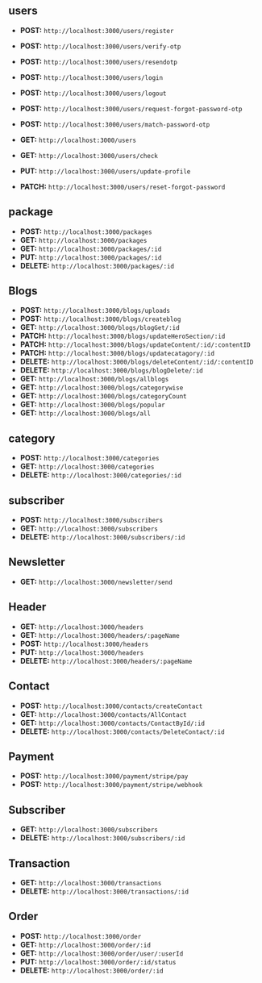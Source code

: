 ## users
- **POST:** `http://localhost:3000/users/register`  
- **POST:** `http://localhost:3000/users/verify-otp`  
- **POST:** `http://localhost:3000/users/resendotp`  
- **POST:** `http://localhost:3000/users/login`  
- **POST:** `http://localhost:3000/users/logout`  
- **POST:** `http://localhost:3000/users/request-forgot-password-otp`  
- **POST:** `http://localhost:3000/users/match-password-otp`  

- **GET:** `http://localhost:3000/users`  
- **GET:** `http://localhost:3000/users/check`  

- **PUT:** `http://localhost:3000/users/update-profile`  
- **PATCH:** `http://localhost:3000/users/reset-forgot-password`  


## package
- **POST:** `http://localhost:3000/packages`  
- **GET:** `http://localhost:3000/packages`  
- **GET:** `http://localhost:3000/packages/:id`  
- **PUT:** `http://localhost:3000/packages/:id`  
- **DELETE:** `http://localhost:3000/packages/:id`  



## Blogs
- **POST:** `http://localhost:3000/blogs/uploads`  
- **POST:** `http://localhost:3000/blogs/createblog`  
- **GET:** `http://localhost:3000/blogs/blogGet/:id`  
- **PATCH:** `http://localhost:3000/blogs/updateHeroSection/:id`  
- **PATCH:** `http://localhost:3000/blogs/updateContent/:id/:contentID`  
- **PATCH:** `http://localhost:3000/blogs/updatecatagory/:id`  
- **DELETE:** `http://localhost:3000/blogs/deleteContent/:id/:contentID`  
- **DELETE:** `http://localhost:3000/blogs/blogDelete/:id`  
- **GET:** `http://localhost:3000/blogs/allblogs`  
- **GET:** `http://localhost:3000/blogs/categorywise`  
- **GET:** `http://localhost:3000/blogs/categoryCount`  
- **GET:** `http://localhost:3000/blogs/popular`  
- **GET:** `http://localhost:3000/blogs/all`  


## category
- **POST:** `http://localhost:3000/categories`  
- **GET:** `http://localhost:3000/categories`  
- **DELETE:** `http://localhost:3000/categories/:id`  

## subscriber
- **POST:** `http://localhost:3000/subscribers`  
- **GET:** `http://localhost:3000/subscribers`  
- **DELETE:** `http://localhost:3000/subscribers/:id`  

## Newsletter
- **GET:** `http://localhost:3000/newsletter/send`  

## Header
- **GET:** `http://localhost:3000/headers`  
- **GET:** `http://localhost:3000/headers/:pageName`  
- **POST:** `http://localhost:3000/headers`  
- **PUT:** `http://localhost:3000/headers`  
- **DELETE:** `http://localhost:3000/headers/:pageName`  

## Contact
- **POST:** `http://localhost:3000/contacts/createContact`  
- **GET:** `http://localhost:3000/contacts/AllContact`  
- **GET:** `http://localhost:3000/contacts/ContactById/:id`  
- **DELETE:** `http://localhost:3000/contacts/DeleteContact/:id`  

## Payment
- **POST:** `http://localhost:3000/payment/stripe/pay`  
- **POST:** `http://localhost:3000/payment/stripe/webhook`  


## Subscriber
- **GET:** `http://localhost:3000/subscribers`  
- **DELETE:** `http://localhost:3000/subscribers/:id`  

## Transaction
- **GET:** `http://localhost:3000/transactions`  
- **DELETE:** `http://localhost:3000/transactions/:id`  

## Order
- **POST:** `http://localhost:3000/order`  
- **GET:** `http://localhost:3000/order/:id`  
- **GET:** `http://localhost:3000/order/user/:userId`  
- **PUT:** `http://localhost:3000/order/:id/status`  
- **DELETE:** `http://localhost:3000/order/:id`  

